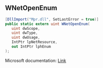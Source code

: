 ## WNetOpenEnum

```csharp
[DllImport("Mpr.dll", SetLastError = true)]
public static extern uint WNetOpenEnum(
   uint dwScope,
   uint dwType,
   uint dwUsage,
   IntPtr lpNetResource,
   out IntPtr lphEnum
);
```

Microsoft documentation: [Link](https://docs.microsoft.com/en-us/windows/win32/api/winnetwk/nf-winnetwk-wnetopenenuma)

